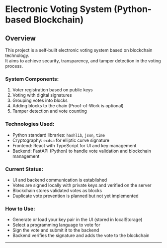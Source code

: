 # Electronic Voting System (Python-based Blockchain)

## Overview

This project is a self-built electronic voting system based on blockchain technology.  
It aims to achieve security, transparency, and tamper detection in the voting process.

### System Components:
1. Voter registration based on public keys  
2. Voting with digital signatures  
3. Grouping votes into blocks  
4. Adding blocks to the chain (Proof-of-Work is optional)  
5. Tamper detection and vote counting  

### Technologies Used:
- Python standard libraries: `hashlib`, `json`, `time`  
- Cryptography: `ecdsa` for elliptic curve signature  
- Frontend: React with TypeScript for UI and key management  
- Backend: FastAPI (Python) to handle vote validation and blockchain management  

### Current Status:
- UI and backend communication is established  
- Votes are signed locally with private keys and verified on the server  
- Blockchain stores validated votes as blocks  
- Duplicate vote prevention is planned but not yet implemented  

### How to Use:
- Generate or load your key pair in the UI (stored in localStorage)  
- Select a programming language to vote for  
- Sign the vote and submit it to the backend  
- Backend verifies the signature and adds the vote to the blockchain  

---

